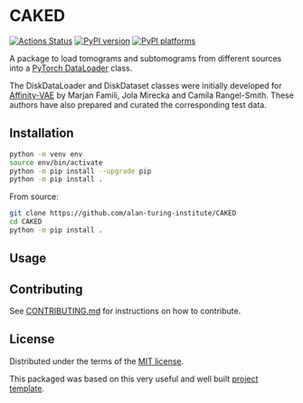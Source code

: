 # CAKED

[![Actions Status][actions-badge]][actions-link]
[![PyPI version][pypi-version]][pypi-link]
[![PyPI platforms][pypi-platforms]][pypi-link]

A package to load tomograms and subtomograms from different sources into a
[PyTorch DataLoader](https://pytorch.org/docs/stable/data.html#torch.utils.data.DataLoader)
class.

The DiskDataLoader and DiskDataset classes were initially developed for
[Affinity-VAE](https://github.com/alan-turing-institute/affinity-vae) by Marjan
Famili, Jola Mirecka and Camila Rangel-Smith. These authors have also prepared
and curated the corresponding test data.

## Installation

```bash
python -m venv env
source env/bin/activate
python -m pip install --upgrade pip
python -m pip install .
```

From source:

```bash
git clone https://github.com/alan-turing-institute/CAKED
cd CAKED
python -m pip install .
```

## Usage

## Contributing

See [CONTRIBUTING.md](CONTRIBUTING.md) for instructions on how to contribute.

## License

Distributed under the terms of the [MIT license](LICENSE).

This packaged was based on this very useful and well built
[project template](https://github.com/alan-turing-institute/python-project-template).

<!-- prettier-ignore-start -->
[actions-badge]:            https://github.com/alan-turing-institute/CAKED/workflows/CI/badge.svg
[actions-link]:             https://github.com/alan-turing-institute/CAKED/actions
[pypi-link]:                https://pypi.org/project/CAKED/
[pypi-platforms]:           https://img.shields.io/pypi/pyversions/CAKED
[pypi-version]:             https://img.shields.io/pypi/v/CAKED
<!-- prettier-ignore-end -->
